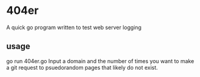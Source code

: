 # 404er

A quick go program written to test web server logging

## usage
go run 404er.go
Input a domain and the number of times you want to make a git request to psuedorandom pages that likely do not exist.
